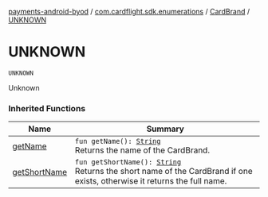 [payments-android-byod](../../index.md) / [com.cardflight.sdk.enumerations](../index.md) / [CardBrand](index.md) / [UNKNOWN](./-u-n-k-n-o-w-n.md)

# UNKNOWN

`UNKNOWN`

Unknown

### Inherited Functions

| Name | Summary |
|---|---|
| [getName](get-name.md) | `fun getName(): `[`String`](https://kotlinlang.org/api/latest/jvm/stdlib/kotlin/-string/index.html)<br>Returns the name of the CardBrand. |
| [getShortName](get-short-name.md) | `fun getShortName(): `[`String`](https://kotlinlang.org/api/latest/jvm/stdlib/kotlin/-string/index.html)<br>Returns the short name of the CardBrand if one exists, otherwise it returns the full name. |

